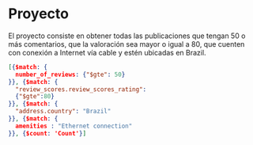 # Proyecto

El proyecto consiste en obtener todas las publicaciones que tengan 50 o más comentarios, que la valoración sea mayor o igual a 80, que cuenten con conexión a Internet vía cable y estén ubicadas en Brazil.

```json
[{$match: {
  number_of_reviews: {"$gte": 50}
}}, {$match: {
  "review_scores.review_scores_rating":
  {"$gte":80}
}}, {$match: {
  "address.country": "Brazil"
}}, {$match: {
  amenities : "Ethernet connection"
}}, {$count: 'Count'}]
```
